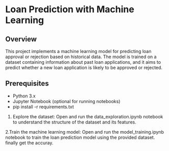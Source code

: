 # Loan Prediction with Machine Learning

## Overview
This project implements a machine learning model for predicting loan approval or rejection based on historical data. The model is trained on a 
 dataset containing information about past loan applications, and it aims to predict whether a new loan application is likely to be approved or rejected.

## Prerequisites
- Python 3.x
- Jupyter Notebook (optional for running notebooks)
- pip install -r requirements.txt
 1. Explore the dataset:
  Open and run the data_exploration.ipynb notebook to understand the structure of the dataset and its features.

2.Train the machine learning model:
  Open and run the model_training.ipynb notebook to train the loan prediction model using the provided dataset.
  finally get the accuray.

